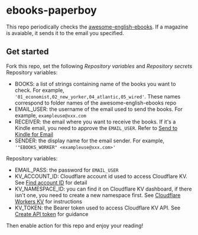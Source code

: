 # ebooks-paperboy
This repo periodically checks the [awesome-english-ebooks](https://github.com/hehonghui/awesome-english-ebooks). If a magazine is avaiable, it sends it to the email you specified.

## Get started
Fork this repo, set the following *Repository variables* and *Repository secrets*
Repository variables:
- BOOKS: a list of strings containing name of the books you want to check. For example, `'01_economist,02_new_yorker,04_atlantic,05_wired'`. These names correspond to folder names of the awesome-english-ebooks repo
- EMAIL_USER: the username of the email used to send the books. For example, `exampleuse@xxx.com`
- RECEIVER: the email where you want to receive the books. If it's a Kindle email, you need to approve the `EMAIL_USER`. Refer to [Send to Kindle for Email](https://www.amazon.com/sendtokindle/email)
- SENDER: the display name for the email sender. For example, `'"EBOOKS_WORKER" <exampleuse@xxx.com>'`

Repository variables:
- EMAIL_PASS: the password for `EMAIL_USER`
- KV_ACCOUNT_ID: Cloudflare account id used to access Cloudflare KV. See [Find account ID](https://developers.cloudflare.com/fundamentals/setup/find-account-and-zone-ids/#find-account-id-workers-and-pages) for detail
- KV_NAMESPACE_ID: you can find it on Cloudflare KV dashboard, if there isn't one, you need to create a new namespace first. See [Cloudflare Workers KV](https://developers.cloudflare.com/kv/) for instructions
- KV_TOKEN: the Bearer token used to access Cloudflare KV API. See [Create API token](https://developers.cloudflare.com/fundamentals/api/get-started/create-token/) for guidance

Then enable action for this repo and enjoy your reading!
